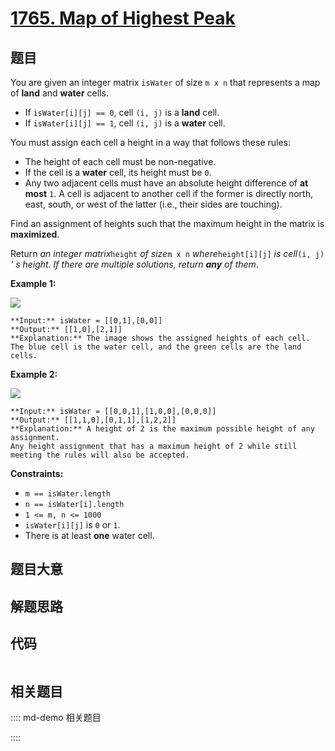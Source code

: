 # [1765. Map of Highest Peak](https://leetcode.com/problems/map-of-highest-peak)

## 题目

You are given an integer matrix `isWater` of size `m x n` that represents a
map of **land** and **water** cells.

  * If `isWater[i][j] == 0`, cell `(i, j)` is a **land** cell.
  * If `isWater[i][j] == 1`, cell `(i, j)` is a **water** cell.

You must assign each cell a height in a way that follows these rules:

  * The height of each cell must be non-negative.
  * If the cell is a **water** cell, its height must be `0`.
  * Any two adjacent cells must have an absolute height difference of **at most** `1`. A cell is adjacent to another cell if the former is directly north, east, south, or west of the latter (i.e., their sides are touching).

Find an assignment of heights such that the maximum height in the matrix is
**maximized**.

Return _an integer matrix_`height` _of size_`m x n` _where_`height[i][j]` _is
cell_`(i, j)` _' s height. If there are multiple solutions, return **any** of
them_.



**Example 1:**

**![](https://assets.leetcode.com/uploads/2021/01/10/screenshot-2021-01-11-at-82045-am.png)**

    
    
    **Input:** isWater = [[0,1],[0,0]]
    **Output:** [[1,0],[2,1]]
    **Explanation:** The image shows the assigned heights of each cell.
    The blue cell is the water cell, and the green cells are the land cells.
    

**Example 2:**

**![](https://assets.leetcode.com/uploads/2021/01/10/screenshot-2021-01-11-at-82050-am.png)**

    
    
    **Input:** isWater = [[0,0,1],[1,0,0],[0,0,0]]
    **Output:** [[1,1,0],[0,1,1],[1,2,2]]
    **Explanation:** A height of 2 is the maximum possible height of any assignment.
    Any height assignment that has a maximum height of 2 while still meeting the rules will also be accepted.
    



**Constraints:**

  * `m == isWater.length`
  * `n == isWater[i].length`
  * `1 <= m, n <= 1000`
  * `isWater[i][j]` is `0` or `1`.
  * There is at least **one** water cell.


## 题目大意

## 解题思路

## 代码

```javascript

```

## 相关题目

:::: md-demo 相关题目

::::
